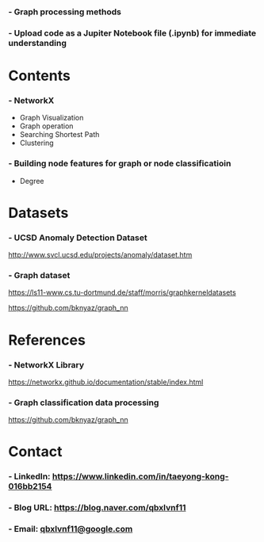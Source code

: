 

### - Graph processing methods
### - Upload code as a Jupiter Notebook file (.ipynb) for immediate understanding


Contents
=============

### - NetworkX
  - Graph Visualization
  - Graph operation
  - Searching Shortest Path
  - Clustering
### - Building node features for graph or node classificatioin
  - Degree

Datasets
=============

### - UCSD Anomaly Detection Dataset

http://www.svcl.ucsd.edu/projects/anomaly/dataset.htm

### - Graph dataset

https://ls11-www.cs.tu-dortmund.de/staff/morris/graphkerneldatasets

https://github.com/bknyaz/graph_nn

References
=============

### - NetworkX Library

https://networkx.github.io/documentation/stable/index.html

### - Graph classification data processing

https://github.com/bknyaz/graph_nn

Contact
=============

### - LinkedIn: https://www.linkedin.com/in/taeyong-kong-016bb2154

### - Blog URL: https://blog.naver.com/qbxlvnf11

### - Email: qbxlvnf11@google.com
